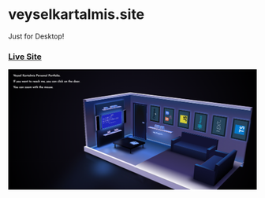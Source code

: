 

# veyselkartalmis.site

Just for Desktop!

### [Live Site](https://veyselkartalmis-site.vercel.app/)


<img src="assets/readme.png">


